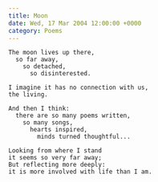 ```yaml
---
title: Moon
date: Wed, 17 Mar 2004 12:00:00 +0000
category: Poems
---
```


    The moon lives up there,  
      so far away,  
        so detached,  
          so disinterested.

    I imagine it has no connection with us,  
    the living.

    And then I think:  
      there are so many poems written,  
        so many songs,  
          hearts inspired,  
            minds turned thoughtful...

    Looking from where I stand  
    it seems so very far away;  
    But reflecting more deeply:  
    it is more involved with life than I am.


